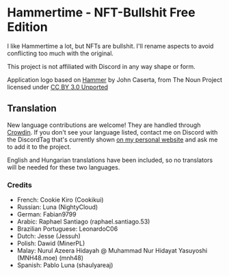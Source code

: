 # Hammertime - NFT-Bullshit Free Edition

I like Hammertime a lot, but NFTs are bullshit. I'll rename aspects to avoid conflicting too much with the original.

[discordtimestamper]: https://github.com/TimeTravelPenguin/DiscordTimeStamper/
[this reddit post]: https://www.reddit.com/r/discordapp/comments/oiv86b/i_made_a_tool_to_make_timestamps_for_discord/

This project is not affiliated with Discord in any way shape or form.

Application logo based on [Hammer] by John Caserta, from The Noun Project licensed under [CC BY 3.0 Unported]

[hammer]: https://meta.m.wikimedia.org/wiki/File:Hammer_-_Noun_project_1306.svg
[cc by 3.0 unported]: https://creativecommons.org/licenses/by/3.0/deed.en

## Translation

New language contributions are welcome! They are handled through [Crowdin]. If you don't see your language listed,
contact me on Discord with the DiscordTag that's currently shown [on my personal website] and ask me to add it to the
project.

[crowdin]: https://crowdin.com/project/hammertime
[on my personal website]: https://djdavid98.art/#contact

English and Hungarian translations have been included, so no translators will be needed for these two languages.

### Credits

- French: Cookie Kiro (Cookikui)
- Russian: Luna (NightyCloud)
- German: Fabian9799
- Arabic: Raphael Santiago (raphael.santiago.53)
- Brazilian Portuguese: LeonardoC06
- Dutch: Jesse (Jessuh)
- Polish: Dawid (MinerPL)
- Malay: Nurul Azeera Hidayah @ Muhammad Nur Hidayat Yasuyoshi (MNH48.moe) (mnh48)
- Spanish: Pablo Luna (shaulyareaj)
